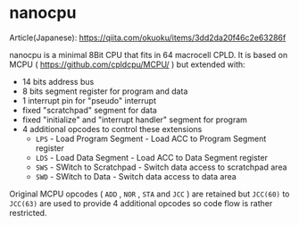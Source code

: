 nanocpu
=======

Article(Japanese): https://qiita.com/okuoku/items/3dd2da20f46c2e63286f

nanocpu is a minimal 8Bit CPU that fits in 64 macrocell CPLD.
It is based on MCPU ( https://github.com/cpldcpu/MCPU/ ) but extended with:

 - 14 bits address bus
 - 8 bits segment register for program and data
 - 1 interrupt pin for "pseudo" interrupt
 - fixed "scratchpad" segment for data
 - fixed "initialize" and "interrupt handler" segment for program
 - 4 additional opcodes to control these extensions
   - `LPS` - Load Program Segment - Load ACC to Program Segment register
   - `LDS` - Load Data Segment - Load ACC to Data Segment register
   - `SWS` - SWitch to Scratchpad - Switch data access to scratchpad area
   - `SWD` - SWitch to Data - Switch data access to data area

Original MCPU opcodes ( `ADD` , `NOR` , `STA` and `JCC` ) are retained but
`JCC(60)` to `JCC(63)` are used to provide 4 additional opcodes so
code flow is rather restricted.


